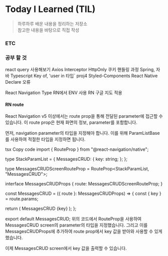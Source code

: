 # Today I Learned (TIL)

> 하루하루 배운 내용을 정리하는 저장소  
> 참고한 내용을 바탕으로 직접 작성

### ETC

### 공부 할 것

react query 사용해보기
Axios Interceptor
HttpOnly 쿠키 핸들링 과정
Spring, 자바
Typescript Key of, 'user in 타입`
proj4
Styled-Components React Native Declare 오류

React Navigation Type
RN에서 ENV 사용
RN 구글 지도 적용

#### RN route

React Navigation v5 이상에서는 route prop을 통해 전달된 parameter에 접근할 수 있습니다. 이 route prop은 현재 화면의 정보, parameter를 포함합니다.

먼저, navigation parameter의 타입을 지정해야 합니다. 이를 위해 ParamListBase를 사용하여 적절한 타입을 지정하면 됩니다.

tsx
Copy code
import { RouteProp } from "@react-navigation/native";

type StackParamList = {
MessagesCRUD: {
key: string;
};
};

type MessagesCRUDScreenRouteProp = RouteProp<StackParamList, "MessagesCRUD">;

interface MessagesCRUDProps {
route: MessagesCRUDScreenRouteProp;
}

const MessagesCRUD = ({ route }: MessagesCRUDProps) => {
const { key } = route.params;

return (
<View>
<Text>MessagesCRUD</Text>
<Text>{key}</Text>
</View>
);
};

export default MessagesCRUD;
위의 코드에서 RouteProp을 사용하여 MessagesCRUD screen의 parameter의 타입을 지정했습니다. 그리고 이를 MessagesCRUDProps에 추가하여 route prop에서 key 값을 받아와 사용할 수 있게 했습니다.

이제 MessagesCRUD screen에서 key 값을 출력할 수 있습니다.
